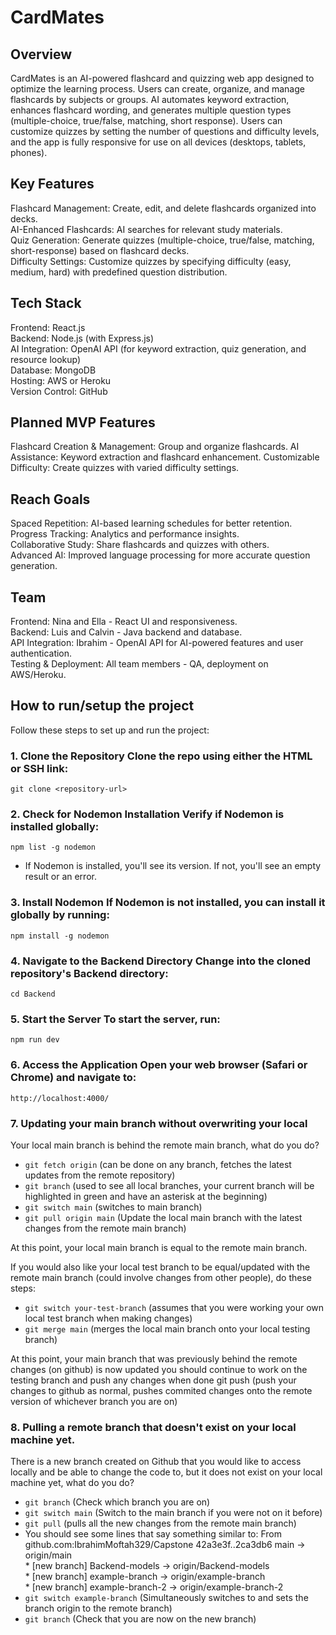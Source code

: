 # CardMates
## Overview  
CardMates is an AI-powered flashcard and quizzing web app designed to optimize the learning process. Users can create, organize, and manage flashcards by subjects or groups. AI automates keyword extraction, enhances flashcard wording, and generates multiple question types (multiple-choice, true/false, matching, short response). Users can customize quizzes by setting the number of questions and difficulty levels, and the app is fully responsive for use on all devices (desktops, tablets, phones).

## Key Features
Flashcard Management: Create, edit, and delete flashcards organized into decks.  
AI-Enhanced Flashcards: AI searches for relevant study materials.  
Quiz Generation: Generate quizzes (multiple-choice, true/false, matching, short-response) based on flashcard decks.  
Difficulty Settings: Customize quizzes by specifying difficulty (easy, medium, hard) with predefined question distribution.  

## Tech Stack  
Frontend: React.js  
Backend: Node.js (with Express.js)  
AI Integration: OpenAI API (for keyword extraction, quiz generation, and resource lookup)  
Database: MongoDB  
Hosting: AWS or Heroku  
Version Control: GitHub  

## Planned MVP Features  
Flashcard Creation & Management: Group and organize flashcards.
AI Assistance: Keyword extraction and flashcard enhancement.
Customizable Difficulty: Create quizzes with varied difficulty settings.

## Reach Goals  
Spaced Repetition: AI-based learning schedules for better retention.  
Progress Tracking: Analytics and performance insights.  
Collaborative Study: Share flashcards and quizzes with others.  
Advanced AI: Improved language processing for more accurate question generation.  

## Team  
Frontend: Nina and Ella - React UI and responsiveness.  
Backend: Luis and Calvin - Java backend and database.  
API Integration: Ibrahim - OpenAI API for AI-powered features and user authentication.  
Testing & Deployment: All team members - QA, deployment on AWS/Heroku.  

## How to run/setup the project  

Follow these steps to set up and run the project: 
### 1. Clone the Repository Clone the repo using either the HTML or SSH link: 
```git clone <repository-url> ``` 

### 2. Check for Nodemon Installation Verify if **Nodemon** is installed globally: 
```npm list -g nodemon ``` 
- If Nodemon is installed, you'll see its version. If not, you'll see an empty result or an error.

### 3. Install Nodemon If Nodemon is not installed, you can install it globally by running: 
```npm install -g nodemon ``` 

### 4. Navigate to the Backend Directory Change into the cloned repository's Backend directory: 
```cd Backend ``` 

### 5. Start the Server To start the server, run: 
```npm run dev ``` 

### 6. Access the Application Open your web browser (Safari or Chrome) and navigate to: 
``` http://localhost:4000/ ```


### 7. Updating your main branch without overwriting your local

Your local main branch is behind the remote main branch, what do you do?

 - ```git fetch origin``` (can be done on any branch, fetches the latest updates from the remote repository)
 - ```git branch``` (used to see all local branches, your current branch will be highlighted in green and have an asterisk at the beginning)
 - ```git switch main``` (switches to main branch)
 - ```git pull origin main``` (Update the local main branch with the latest changes from the remote main branch)

At this point, your local main branch is equal to the remote main branch. 

If you would also like your local test branch to be equal/updated with the remote main branch (could involve changes from other people), do these steps: 

 - ```git switch your-test-branch``` (assumes that you were working your own local test branch when making changes)
 - ```git merge main``` (merges the local main branch onto your local testing branch)

At this point, your main branch that was previously behind the remote changes (on github) is now updated
you should continue to work on the testing branch and push any changes when done
git push (push your changes to github as normal, pushes commited changes onto the remote version of whichever branch you are on)

### 8. Pulling a remote branch that doesn't exist on your local machine yet.

There is a new branch created on Github that you would like to access locally and be able to change the code to, but it does
not exist on your local machine yet, what do you do?

 - ```git branch``` (Check which branch you are on)
 - ```git switch main``` (Switch to the main branch if you were not on it before)
 - ```git pull``` (pulls all the new changes from the remote main branch)
 - You should see some lines that say something similar to:
    From github.com:IbrahimMoftah329/Capstone
    42a3e3f..2ca3db6  main           -> origin/main\
    \* [new branch]      Backend-models -> origin/Backend-models\
    \* [new branch]      example-branch -> origin/example-branch\
    \* [new branch]      example-branch-2 -> origin/example-branch-2
 - ```git switch example-branch``` (Simultaneously switches to and sets the branch origin to the remote branch)
 - ```git branch``` (Check that you are now on the new branch)
